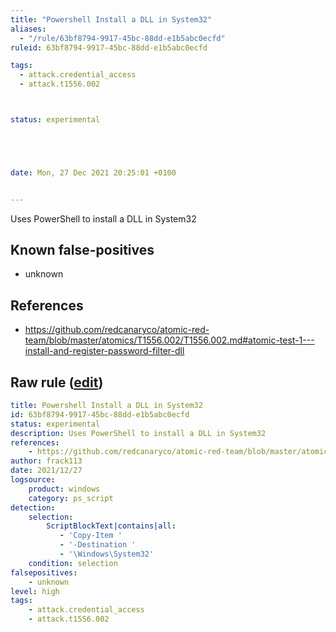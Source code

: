 ```yaml
---
title: "Powershell Install a DLL in System32"
aliases:
  - "/rule/63bf8794-9917-45bc-88dd-e1b5abc0ecfd"
ruleid: 63bf8794-9917-45bc-88dd-e1b5abc0ecfd

tags:
  - attack.credential_access
  - attack.t1556.002



status: experimental





date: Mon, 27 Dec 2021 20:25:01 +0100


---
```


Uses PowerShell to install a DLL in System32

<!--more-->


## Known false-positives

* unknown



## References

* https://github.com/redcanaryco/atomic-red-team/blob/master/atomics/T1556.002/T1556.002.md#atomic-test-1---install-and-register-password-filter-dll


## Raw rule ([edit](https://github.com/SigmaHQ/sigma/edit/master/rules/windows/powershell/powershell_script/posh_ps_copy_item_system32.yml))
```yaml
title: Powershell Install a DLL in System32
id: 63bf8794-9917-45bc-88dd-e1b5abc0ecfd
status: experimental
description: Uses PowerShell to install a DLL in System32
references:
    - https://github.com/redcanaryco/atomic-red-team/blob/master/atomics/T1556.002/T1556.002.md#atomic-test-1---install-and-register-password-filter-dll
author: frack113
date: 2021/12/27
logsource:
    product: windows
    category: ps_script
detection:
    selection:
        ScriptBlockText|contains|all:
           - 'Copy-Item '
           - '-Destination '
           - '\Windows\System32'
    condition: selection
falsepositives:
    - unknown
level: high
tags:
    - attack.credential_access
    - attack.t1556.002
```
